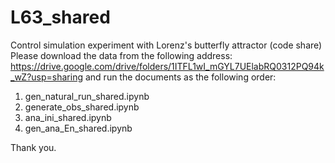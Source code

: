 # L63_shared
Control simulation experiment with Lorenz's butterfly attractor (code share)
Please download the data from the following address:
https://drive.google.com/drive/folders/1ITFL1wI_mGYL7UElabRQ0312PQ94k_wZ?usp=sharing
and run the documents as the following order:
1) gen_natural_run_shared.ipynb
2) generate_obs_shared.ipynb
3) ana_ini_shared.ipynb
4) gen_ana_En_shared.ipynb

Thank you.
